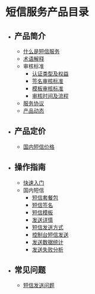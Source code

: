 # 短信服务产品目录

- ## 产品简介

  - [什么是短信服务](/docs/usms/introduction/2001)
  - [术语解释](/docs/usms/introduction/2003)
  - 审核标准
    - [认证类型及权益](/docs/usms/auth_type/2101)
    - [签名审核标准](/docs/usms/auth_type/2103)
    - [模板审核标准](/docs/usms/auth_type/2105)
    - [审核时间及流程](/docs/usms/auth_type/2107)
  - [服务协议](/docs/usms/introduction/service_level)
  - [产品动态](/docs/usms/introduction/2009)

- ## 产品定价

  - [国内短信价格](/docs/usms/price/3003)
  <!-- - [国际及港澳台短信价格](/docs/usms/price/3005) -->

- ## 操作指南

  - [快速入门](/docs/usms/guide/5001)
  - 国内短信
    - [短信套餐包](/docs/usms/usage/301)
    - [短信签名](/docs/usms/usage/303)
    - [短信模板](/docs/usms/usage/305)
    - [发送详情](/docs/usms/usage/307)
    - [短信发送方式](/docs/usms/usage/309)
    - [控制台短信发送](/docs/usms/usage/311)
    - [发送数据统计](/docs/usms/usage/313)
    - [发送失败分析](/docs/usms/usage/315)

<!-- 
  - SDK 文档
  - [短信服务 SDK 概览](/docs/usms/sdk_docs/7001)
  - [Python SDK](/docs/usms/sdk_docs/7003)
  - [PHP SDK](/docs/usms/sdk_docs/7005)
  - [Go SDK](/docs/usms/sdk_docs/7007)
  - [Java SDK](/docs/usms/sdk_docs/7009)
  - API 文档 -->
<!-- 

  - [短信服务 API 概览](/docs/usms/api_docs/9001)
  - 调用方式
    - [请求结构](/docs/usms/api_docs/req_construct#请求结构)
    - [公共参数](/docs/usms/api_docs/req_construct#调用参数)
  - 发送短信
    - [批量发送短信](/docs/usms/api_docs/send_message/send_batch_usms_message#批量发送短信)
  - 回执消息推送
    - [状态报告推送](/docs/usms/api_docs/ret_message#状态报告推送)
    - [上行消息推送](/docs/usms/api_docs/ret_message#上行消息推送)
  - 错误码
    - [API 错误码](/docs/usms/api_docs/error_code/error_code)
    - [短信状态回执错误码](/docs/usms/api_docs/error_code/receipt_code) -->

- ## 常见问题
  - [短信发送问题](/docs/usms/faq_simple/1109)
